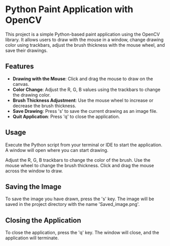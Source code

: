 # Python Paint Application with OpenCV

This project is a simple Python-based paint application using the OpenCV library. It allows users to draw with the mouse in a window, change drawing color using trackbars, adjust the brush thickness with the mouse wheel, and save their drawings.

## Features

- **Drawing with the Mouse**: Click and drag the mouse to draw on the canvas.
- **Color Change**: Adjust the R, G, B values using the trackbars to change the drawing color.
- **Brush Thickness Adjustment**: Use the mouse wheel to increase or decrease the brush thickness.
- **Save Drawing**: Press 's' to save the current drawing as an image file.
- **Quit Application**: Press 'q' to close the application.

## Usage
Execute the Python script from your terminal or IDE to start the application. A window will open where you can start drawing.

Adjust the R, G, B trackbars to change the color of the brush. Use the mouse wheel to change the brush thickness. Click and drag the mouse across the window to draw.

## Saving the Image
To save the image you have drawn, press the 's' key. The image will be saved in the project directory with the name 'Saved_image.png'.

## Closing the Application
To close the application, press the 'q' key. The window will close, and the application will terminate.
